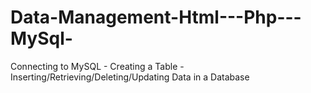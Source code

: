 # Data-Management-Html---Php---MySql-
Connecting to MySQL - Creating a Table - Inserting/Retrieving/Deleting/Updating Data in a Database
